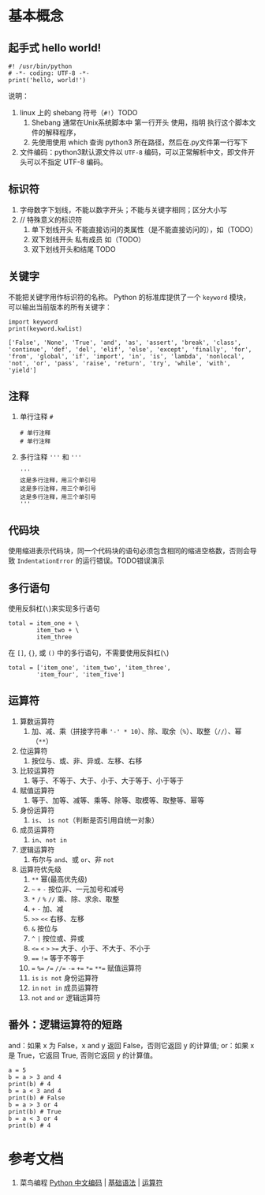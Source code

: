 # 基本概念
## 起手式 hello world!
```
#! /usr/bin/python
# -*- coding: UTF-8 -*-
print('hello, world!')
```
说明：
1. linux 上的 shebang 符号（`#!`）TODO
	1. Shebang 通常在Unix系统脚本中 第一行开头 使用，指明 执行这个脚本文件的解释程序，
	2. 先使用使用 which 查询 python3 所在路径，然后在.py文件第一行写下
1. 文件编码：python3默认源文件以 `UTF-8` 编码，可以正常解析中文，即文件开头可以不指定 UTF-8 编码。

## 标识符
1. 字母数字下划线，不能以数字开头；不能与关键字相同；区分大小写
3. // 特殊意义的标识符
	1. 单下划线开头 不能直接访问的类属性（是不能直接访问的），如（TODO）
	2. 双下划线开头 私有成员 如（TODO）
	3. 双下划线开头和结尾 TODO

## 关键字
不能把关键字用作标识符的名称。
Python 的标准库提供了一个 `keyword` 模块，可以输出当前版本的所有关键字：
```
import keyword
print(keyword.kwlist)
```
```
['False', 'None', 'True', 'and', 'as', 'assert', 'break', 'class', 'continue', 'def', 'del', 'elif', 'else', 'except', 'finally', 'for', 'from', 'global', 'if', 'import', 'in', 'is', 'lambda', 'nonlocal', 'not', 'or', 'pass', 'raise', 'return', 'try', 'while', 'with', 'yield']
```

## 注释
1. 单行注释 `#`
	```
	# 单行注释
	# 单行注释
	```
2. 多行注释 `'''` 和 `'''`
	```
	'''
	这是多行注释，用三个单引号
	这是多行注释，用三个单引号 
	这是多行注释，用三个单引号
	'''
	```

## 代码块
使用缩进表示代码块，同一个代码块的语句必须包含相同的缩进空格数，否则会导致 `IndentationError` 的运行错误。TODO错误演示

## 多行语句
使用反斜杠(`\`)来实现多行语句
```
total = item_one + \
        item_two + \
        item_three
```

在 `[]`, `{}`, 或 `()` 中的多行语句，不需要使用反斜杠(`\`)
```
total = ['item_one', 'item_two', 'item_three',
        'item_four', 'item_five']
```

## 运算符
1. 算数运算符 
	1. 加、减、乘（拼接字符串 `'-' * 10`）、除、取余（`%`）、取整（`//`）、幂（`**`） 
4. 位运算符
	1. 按位与、或、非、异或、左移、右移
2. 比较运算符
	1. 等于、不等于、大于、小于、大于等于、小于等于
3. 赋值运算符
	1. 等于、加等、减等、乘等、除等、取模等、取整等、幂等
7. 身份运算符 
	1. `is`、 `is not`（判断是否引用自统一对象）
6. 成员运算符 
	1. `in`、`not in`
5. 逻辑运算符
	1. 布尔与 `and`、或 `or`、非 `not`
8. 运算符优先级
	1. `**`	幂(最高优先级)
	2. `~` `+` `-` 按位非、一元加号和减号 
	3. `*` `/` `%` `//`	乘、除、求余、取整
	4. `+` `-`	加、减
	5. `>>` `<<` 右移、左移
	6. `&` 按位与
	7. `^` `|`	按位或、异或
	8. `<=` `<` `>` `>=` 大于、小于、不大于、不小于
	9. `==` `!=` 等于不等于
	10. `=` `%=` `/=` `//=` `-=` `+=` `*=` `**=` 赋值运算符
	11. `is` `is not`	身份运算符
	12. `in` `not in`	成员运算符
	13. `not` `and` `or`	逻辑运算符

## 番外：逻辑运算符的短路
and：如果 x 为 False，x and y 返回 False，否则它返回 y 的计算值;
or：如果 x 是 True，它返回 True, 否则它返回 y 的计算值。
```
a = 5
b = a > 3 and 4
print(b) # 4
b = a < 3 and 4
print(b) # False
b = a > 3 or 4
print(b) # True
b = a < 3 or 4
print(b) # 4
```

# 参考文档
1. 菜鸟编程 [Python 中文编码](https://www.runoob.com/python/python-chinese-encoding.html) | [基础语法](https://www.runoob.com/python3/python3-install.html) | [运算符](https://www.runoob.com/python3/python3-basic-operators.html)


